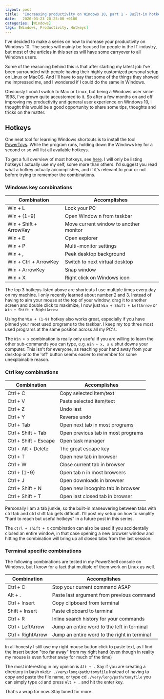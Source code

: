 ```yaml
---
layout: post
title:  "Increasing productivity on Windows 10, part 1 - Built-in hotkeys"
date:   2020-03-23 20:25:00 +0100
categories: [Windows]
tags: [Windows, Productivity, Hotkeys]
---
```


I've decided to make a series on how to increase your productivity on Windows 10. The series will mainly be focused for people in the IT industry, but most of the articles in this series will have some carryover to all Windows users. 

Some of the reasoning behind this is that after starting my latest job I've been surrounded with people having their highly customized personal setup on Linux or MacOS. And I'll have to say that some of the things they showed me impressed me, and I wondered if I could do the same in Windows.

Obviously I could switch to Mac or Linux, but being a Windows user since 1998, I've grown quite accustomed to it. So after a few months on and off improving my productivity and general user experience on Windows 10, I thought this would be a good opportunity to share some tips, thoughts and tricks on the matter.

<h2>Hotkeys</h2>

One neat tool for learning Windows shortcuts is to install the tool [PowerToys](https://github.com/microsoft/PowerToys). While the program runs, holding down the Windows key for a second or so will list all available hotkeys.

To get a full overview of most hotkeys, see [here](https://support.microsoft.com/en-us/help/12445/windows-keyboard-shortcuts). I will only be listing hotkeys I actually use my self, some more than others. I'd suggest you read what a hotkey actually accomplishes, and if it's relevant to your or not before trying to remember the combinations.

<h3>Windows key combinations</h3>

| Combination | Accomplishes  |
|---|---|
| Win + L  | Lock your PC  |
| Win + (1-9)  | Open Window n from taskbar  |
| Win + Shift + ArrowKey  |  Move current window to another monitor |
| Win + E  | Open explorer  |
| Win + P  |  Multi-monitor settings |
| Win + ,  |  Peek desktop background |
| Win + Ctrl + ArrowKey  | Switch to next virtual desktop  |
| Win + ArrowKey  | Snap window   |
| Win + X  |  Right click on Windows icon |

The top 3 hotkeys listed above are shortcuts I use multiple times every day on my machine. I only recently learned about number 2 and 3. Instead of having to aim your mouse at the top of your window, drag it to another screen and double click to maximize, I now just `Win + Shift + LeftArrow` or `Win + Shift + RightArrow`

Using the `Win + (1-9)` hotkey also works great, especially if you have pinned your most used programs to the taskbar. I keep my top three most used programs at the same position across all my PC's. 

The `Win + x` combination is really only useful if you are willing to learn the other sub-commands you can type, e.g. `Win + x, u u` shut downs your computer. This isn't for everyone, as reaching your hand away from your desktop onto the 'off' button seems easier to remember for some unexplainable reason.

<h3>Ctrl key combinations</h3>

| Combination | Accomplishes  |
|---|---|
| Ctrl +  C  | Copy selected item/text  |
| Ctrl +  V  | Paste selected item/text  |
| Ctrl +  Z  | Undo last  |
| Ctrl +  Y  | Reverse undo  |
| Ctrl + Tab   |  Open next tab in most programs |
| Ctrl + Shift + Tab  | Open previous tab in most programs   |
| Ctrl + Shift + Escape   | Open task manager  |
| Ctrl + Alt + Delete  | The great escape key |
| Ctrl +  T  | Open new tab in browser |
| Ctrl +  W  | Close current tab in browser |
| Ctrl + (1-9)   |  Open tab n in most browsers |
| Ctrl +  J  | Open downloads in browser |
| Ctrl + Shift +  N  | Open new incognito tab in browser |
| Ctrl + Shift +  T  | Open last closed tab in browser |

Personally I am a tab junkie, so the built-in maneuvering between tabs with ctrl tab and ctrl shift tab gets difficult. I'll post my setup on how to simplify "hard to reach but useful hotkeys" in a future post in this series.

The `ctrl + shift + t` combination can also be used if you accidentally closed an entire window, in that case opening a new browser window and hitting the combination will bring up all closed tabs from the last session.

<h3>Terminal specific combinations</h3>

The following combinations are tested in my PowerShell console on Windows, but I know for a fact that multiple of them work on Linux as well.

| Combination | Accomplishes  |
|---|---|
| Ctrl + C  | Stop your current command ASAP  |
| Alt + .  | Paste last argument from previous command |
| Ctrl + Insert  | Copy clipboard from terminal |
| Shift + Insert  | Paste clipboard to terminal |
| Ctrl + R  | Inline search history for your commands  |
| Ctrl + LeftArrow  |  Jump an entire word to the left in terminal |
| Ctrl + RightArrow |  Jump an entire word to the right in terminal |

In all honesty I still use my right mouse button click to paste text, as I find the insert button "too far away" from my right hand (even though in reality my mouse is even further away for much of the time)

The most interesting in my opinion is `Alt + .` Say if you are creating a directory in bash `mkdir ./very/long/path/tomyfile` Instead of having to copy and paste the file name, or type cd `./very/long/path/tomyfile` you can simply type `cd` and press `Alt + .` and hit the enter key.

That's a wrap for now. Stay tuned for more.